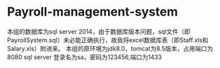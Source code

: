 # Payroll-management-system
本组的数据库为sql server 2014，由于数据库版本问题，sql文件（即PayrollSystem.sql）未必能正确执行，故我将excel数据库表（即Staff.xls和Salary.xls）附进来。
本组的原环境为jdk8.0，tomcat为8.5版本，占用端口为8080
sql server 登录名为sa，密码为123456,端口为1433
